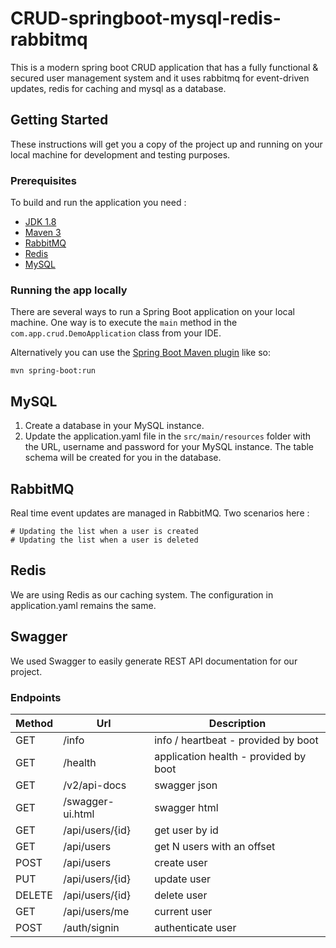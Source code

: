 # CRUD-springboot-mysql-redis-rabbitmq

This is a modern spring boot CRUD application that has a fully functional & secured user management system and it uses rabbitmq for event-driven updates, redis for caching and mysql as a database. 

## Getting Started

These instructions will get you a copy of the project up and running on your local machine for development and testing purposes.

### Prerequisites

To build and run the application you need : 

- [JDK 1.8](http://www.oracle.com/technetwork/java/javase/downloads/jdk8-downloads-2133151.html)
- [Maven 3](https://maven.apache.org)
- [RabbitMQ](https://www.rabbitmq.com/)
- [Redis](https://redis.io/)
- [MySQL](https://www.mysql.com/)

### Running the app locally

There are several ways to run a Spring Boot application on your local machine. One way is to execute the `main` method in the `com.app.crud.DemoApplication` class from your IDE.

Alternatively you can use the [Spring Boot Maven plugin](https://docs.spring.io/spring-boot/docs/current/reference/html/build-tool-plugins-maven-plugin.html) like so:

```shell
mvn spring-boot:run
```

## MySQL

1. Create a database in your MySQL instance.
2. Update the application.yaml file in the `src/main/resources` folder with the URL, username and password for your MySQL instance. The table schema will be created for you in the database.

## RabbitMQ
Real time event updates are managed in RabbitMQ. Two scenarios here : 

```shell
# Updating the list when a user is created
# Updating the list when a user is deleted
```

## Redis

We are using Redis as our caching system. The configuration in application.yaml remains the same. 

## Swagger
We used Swagger to easily generate REST API documentation for our project. 

### Endpoints

|Method | 	Url		| 	Description |
|-------| ------- | ----------- |
|GET| 	/info	| 	info / heartbeat - provided by boot |
|GET| /health |	application health - provided by boot|
|GET| /v2/api-docs| 	swagger json|
|GET|/swagger-ui.html| 	swagger html|
|GET|/api/users/{id}| 	get user by id|
|GET|/api/users| 	get N users with an offset|
|POST|/api/users| create user|
|PUT|/api/users/{id}| update user|
|DELETE|/api/users/{id}| delete user|
|GET|/api/users/me| current user|
|POST|/auth/signin| authenticate user|
